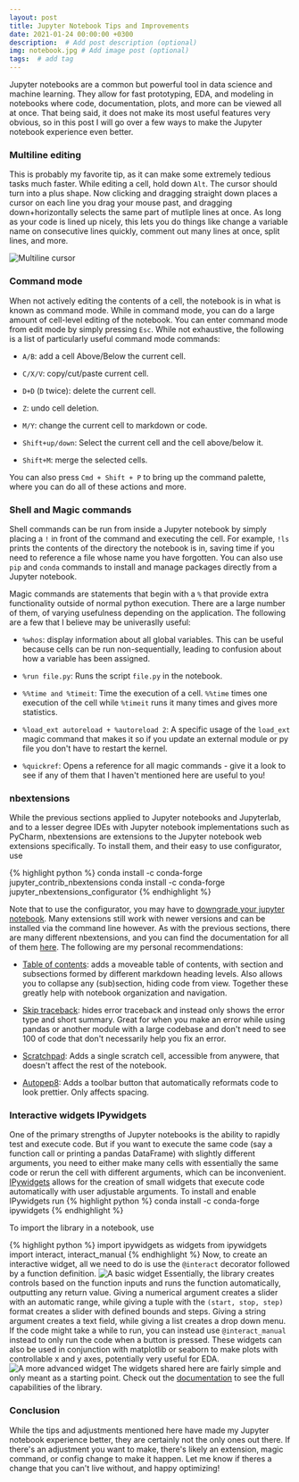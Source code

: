```yaml
---
layout: post
title: Jupyter Notebook Tips and Improvements
date: 2021-01-24 00:00:00 +0300
description:  # Add post description (optional)
img: notebook.jpg # Add image post (optional)
tags:  # add tag
---
```


Jupyter notebooks are a common but powerful tool in data science and machine learning. They allow for fast prototyping, EDA, and modeling in notebooks where code, documentation, plots, and more can be viewed all at once. That being said, it does not make its most useful features very obvious, so in this post I will go over a few ways to make the Jupyter notebook experience even better.

### Multiline editing

This is probably my favorite tip, as it can make some extremely tedious tasks much faster. While editing a cell, hold down `Alt`. The cursor should turn into a plus shape. Now clicking and dragging straight down places a cursor on each line you drag your mouse past, and dragging down+horizontally selects the same part of mutliple lines at once. As long as your code is lined up nicely, this lets you do things like change a variable name on consecutive lines quickly, comment out many lines at once, split lines, and more.

![Multiline cursor]({{site.baseurl}}/assets/img/multiline.png)
### Command mode

When not actively editing the contents of a cell, the notebook is in what is known as command mode. While in command mode, you can do a large amount of cell-level editing of the notebook. You can enter command mode from edit mode by simply pressing `Esc`. While not exhaustive, the following is a list of particularly useful command mode commands:

* `A/B`: add a cell Above/Below the current cell.

* ```C/X/V```: copy/cut/paste current cell.

* `D+D` (`D` twice): delete the current cell.

* `Z`: undo cell deletion.

* `M/Y`: change the current cell to markdown or code.

* `Shift+up/down`: Select the current cell and the cell above/below it.

* `Shift+M`: merge the selected cells.

You can also press `Cmd + Shift + P` to bring up the command palette, where you can do all of these actions and more.

### Shell and Magic commands

Shell commands can be run from inside a Jupyter notebook by simply placing a `!` in front of the command and executing the cell. For example, `!ls` prints the contents of the directory the notebook is in, saving  time if you need to reference a file whose name you have forgotten. You can also use `pip` and `conda` commands to  install and manage packages directly from a Jupyter notebook.

Magic commands are statements that begin with a `%` that provide extra functionality outside of normal python execution. There are a large number of them, of varying usefulness depending on the application. The following are a few that I believe may be univeraslly useful:

* `%whos`: display information about all global variables. This can be useful because cells can be run non-sequentially, leading to confusion about how a variable has been assigned.

* `%run file.py`: Runs the script `file.py` in the notebook.

* `%%time and %timeit`: Time the execution of a cell. `%%time` times one execution of the cell while `%timeit` runs it many times and gives more statistics.

* `%load_ext autoreload + %autoreload 2`: A specific usage of the `load_ext` magic command that makes it so if you update an external module or py file you don't have to restart the kernel.

* `%quickref`: Opens a reference for all magic commands - give it a look to see if any of them that I haven't mentioned here are useful to you!

### nbextensions

While the previous sections applied to Jupyter notebooks and Jupyterlab, and to a lesser degree IDEs with Jupyter notebook implementations such as PyCharm, nbextensions are extensions to the Jupyter notebook web extensions specifically. To install them, and their easy to use configurator, use

{% highlight python %}
conda install -c conda-forge jupyter_contrib_nbextensions
conda install -c conda-forge jupyter_nbextensions_configurator
{% endhighlight %}

Note that to use the configurator, you may have to [downgrade your jupyter notebook](https://stackoverflow.com/questions/49647705/jupyter-nbextensions-does-not-appear). Many extensions still work with newer versions and can be installed via the command line however. As with the previous sections, there are many different nbextensions, and you can find the documentation for all of them [here](https://jupyter-contrib-nbextensions.readthedocs.io/en/latest/). The following are my personal recommendations:

* [Table of contents](https://jupyter-contrib-nbextensions.readthedocs.io/en/latest/nbextensions/toc2/README.html): adds a moveable table of contents, with section and subsections formed by different markdown heading levels. Also allows you to collapse any (sub)section, hiding code from view. Together these greatly help with notebook organization and navigation.

* [Skip traceback](https://jupyter-contrib-nbextensions.readthedocs.io/en/latest/nbextensions/skip-traceback/readme.html): hides error traceback and instead only shows the error type and short summary. Great for when you make an error while using pandas or another module with a large codebase and don't need to see 100 of code that don't necessarily help you fix an error.

* [Scratchpad](https://jupyter-contrib-nbextensions.readthedocs.io/en/latest/nbextensions/scratchpad/README.html): Adds a single scratch cell, accessible from anywere, that doesn't affect the rest of the notebook.

* [Autopep8](https://jupyter-contrib-nbextensions.readthedocs.io/en/latest/nbextensions/code_prettify/README_autopep8.html): Adds a toolbar button that automatically reformats code to look prettier. Only affects spacing.

### Interactive widgets IPywidgets

One of the primary strengths of Jupyter notebooks is the ability to rapidly test and execute code. But if you want to execute the same code (say a function call or printing a pandas DataFrame) with slightly different arguments, you need to either make many cells with essentially the same code or rerun the cell with different arguments, which can be inconvenient. [IPywidgets](https://ipywidgets.readthedocs.io/en/stable/index.html) allows for the creation of small widgets that execute code automatically with user adjustable arguments. To install and enable IPywidgets run
{% highlight python %}
conda install -c conda-forge ipywidgets
{% endhighlight %}


To import the library in a notebook, use

{% highlight python %}
import ipywidgets as widgets
from ipywidgets import interact, interact_manual
{% endhighlight %}
Now, to create an interactive widget, all we need to do is use the `@interact` decorator followed by a function definition.
![A basic widget]({{site.baseurl}}/assets/img/widget1.png)
Essentially, the library creates controls based on the function inputs and runs the function automatically, outputting any return value. Giving a numerical argument creates a slider with an automatic range, while giving a tuple with the `(start, stop, step)` format creates a slider with defined bounds and steps. Giving a string argument creates a text field, while giving a list creates a drop down menu. If the code might take a while to run, you can instead use `@interact_manual` instead to only run the code when a button is pressed. These widgets can also be used in conjunction with matplotlib or seaborn to make plots with controllable x and y axes, potentially very useful for EDA.
![A more advanced widget]({{site.baseurl}}/assets/img/widget2.png)
The widgets shared here are fairly simple and only meant as a starting point. Check out the [documentation](https://ipywidgets.readthedocs.io/en/stable/index.html) to see the full capabilities of the library.

### Conclusion

While the tips and adjustments mentioned here have made my Jupyter notebook experience better, they are certainly not the only ones out there. If there's an adjustment you want to make, there's likely an extension, magic command, or config change to make it happen. Let me know if theres a change that you can't live without, and happy optimizing!
